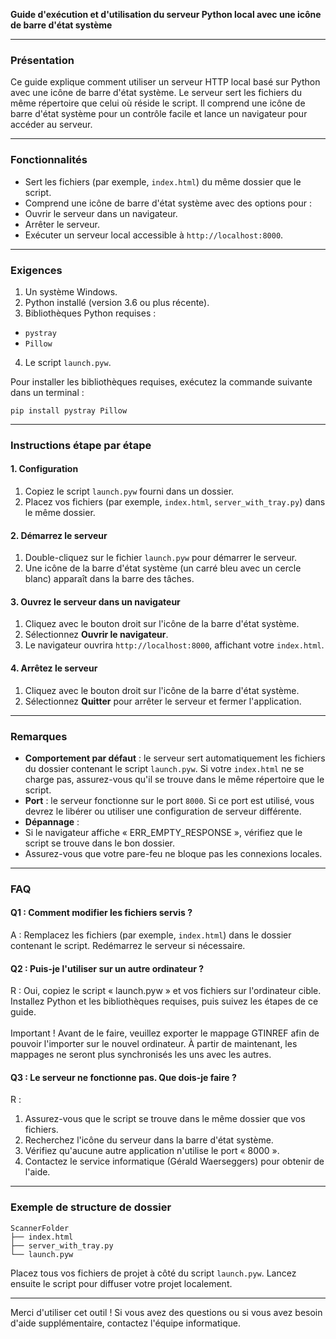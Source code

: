 **Guide d'exécution et d'utilisation du serveur Python local avec une icône de barre d'état système**

---

### Présentation

Ce guide explique comment utiliser un serveur HTTP local basé sur Python avec une icône de barre d'état système. Le serveur sert les fichiers du même répertoire que celui où réside le script. Il comprend une icône de barre d'état système pour un contrôle facile et lance un navigateur pour accéder au serveur.

---

### Fonctionnalités

- Sert les fichiers (par exemple, `index.html`) du même dossier que le script.
- Comprend une icône de barre d'état système avec des options pour :
- Ouvrir le serveur dans un navigateur.
- Arrêter le serveur.
- Exécuter un serveur local accessible à `http://localhost:8000`.

---

### Exigences

1. Un système Windows.
2. Python installé (version 3.6 ou plus récente).
3. Bibliothèques Python requises :
- `pystray`
- `Pillow`
4. Le script `launch.pyw`.

Pour installer les bibliothèques requises, exécutez la commande suivante dans un terminal :

```
pip install pystray Pillow
```

---

### Instructions étape par étape

#### 1. Configuration

1. Copiez le script `launch.pyw` fourni dans un dossier.
2. Placez vos fichiers (par exemple, `index.html`, `server_with_tray.py`) dans le même dossier.

#### 2. Démarrez le serveur

1. Double-cliquez sur le fichier `launch.pyw` pour démarrer le serveur.
2. Une icône de la barre d'état système (un carré bleu avec un cercle blanc) apparaît dans la barre des tâches.

#### 3. Ouvrez le serveur dans un navigateur

1. Cliquez avec le bouton droit sur l'icône de la barre d'état système.
2. Sélectionnez **Ouvrir le navigateur**.
3. Le navigateur ouvrira `http://localhost:8000`, affichant votre `index.html`.

#### 4. Arrêtez le serveur

1. Cliquez avec le bouton droit sur l'icône de la barre d'état système.
2. Sélectionnez **Quitter** pour arrêter le serveur et fermer l'application.

---

### Remarques

- **Comportement par défaut** : le serveur sert automatiquement les fichiers du dossier contenant le script `launch.pyw`. Si votre `index.html` ne se charge pas, assurez-vous qu'il se trouve dans le même répertoire que le script.
- **Port** : le serveur fonctionne sur le port `8000`. Si ce port est utilisé, vous devrez le libérer ou utiliser une configuration de serveur différente.
- **Dépannage** :
- Si le navigateur affiche « ERR\_EMPTY\_RESPONSE », vérifiez que le script se trouve dans le bon dossier.
- Assurez-vous que votre pare-feu ne bloque pas les connexions locales.

---

### FAQ

#### Q1 : Comment modifier les fichiers servis ?

A : Remplacez les fichiers (par exemple, `index.html`) dans le dossier contenant le script. Redémarrez le serveur si nécessaire.

#### Q2 : Puis-je l'utiliser sur un autre ordinateur ?

R : Oui, copiez le script « launch.pyw » et vos fichiers sur l'ordinateur cible. Installez Python et les bibliothèques requises, puis suivez les étapes de ce guide.\
\
Important ! Avant de le faire, veuillez exporter le mappage GTINREF afin de pouvoir l'importer sur le nouvel ordinateur. À partir de maintenant, les mappages ne seront plus synchronisés les uns avec les autres.

#### Q3 : Le serveur ne fonctionne pas. Que dois-je faire ?

R :

1. Assurez-vous que le script se trouve dans le même dossier que vos fichiers.
2. Recherchez l'icône du serveur dans la barre d'état système.
3. Vérifiez qu'aucune autre application n'utilise le port « 8000 ».
4. Contactez le service informatique (Gérald Waerseggers) pour obtenir de l'aide.

---

### Exemple de structure de dossier

```
ScannerFolder
├── index.html
├── server_with_tray.py
└── launch.pyw
```

Placez tous vos fichiers de projet à côté du script `launch.pyw`. Lancez ensuite le script pour diffuser votre projet localement.

---

Merci d'utiliser cet outil ! Si vous avez des questions ou si vous avez besoin d'aide supplémentaire, contactez l'équipe informatique.